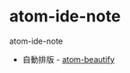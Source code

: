 # atom-ide-note
atom-ide-note

* 自動排版 -
    [atom-beautify](https://github.com/Glavin001/atom-beautify)


